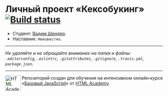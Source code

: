 # Личный проект «Кексобукинг» [![Build status][travis-image]][travis-url]

* Студент: [Вадим Шендер](https://up.htmlacademy.ru/javascript/10/user/210523).
* Наставник: `Неизвестно`.

---

_Не удаляйте и не обращайте внимание на папки и файлы:_<br>
_`.editorconfig`, `.eslintrc`, `.gitattributes`, `.gitignore`, `.travis.yml`, `package.json`._

---

<a href="https://htmlacademy.ru/intensive/javascript"><img align="left" width="50" height="50" title="HTML Academy" src="https://up.htmlacademy.ru/static/img/intensive/javascript/logo-for-github.svg"></a>

Репозиторий создан для обучения на интенсивном онлайн‑курсе «[Базовый JavaScript](https://htmlacademy.ru/intensive/javascript)» от [HTML Academy](https://htmlacademy.ru).

[travis-image]: https://travis-ci.org/htmlacademy-javascript/210523-keksobooking.svg?branch=master
[travis-url]: https://travis-ci.org/htmlacademy-javascript/210523-keksobooking
